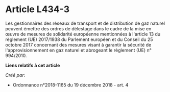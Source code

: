 # Article L434-3

Les gestionnaires des réseaux de transport et de distribution de gaz naturel peuvent émettre des ordres de délestage dans le
cadre de la mise en œuvre de mesures de solidarité européenne mentionnées à l'article 13 du règlement (UE) 2017/1938 du
Parlement européen et du Conseil du 25 octobre 2017 concernant des mesures visant à garantir la sécurité de
l'approvisionnement en gaz naturel et abrogeant le règlement (UE) n° 994/2010.

**Liens relatifs à cet article**

_Créé par_:

  - Ordonnance n°2018-1165 du 19 décembre 2018 - art. 4
